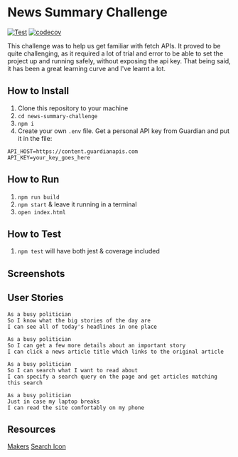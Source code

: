 # News Summary Challenge
[![Test](https://github.com/ruiined/bowling-challenge/actions/workflows/test.yml/badge.svg)](https://github.com/ruiined/news-summary-challenge/actions/workflows/testing.yml)
[![codecov](https://codecov.io/gh/ruiined/news-summary-challenge/branch/main/graph/badge.svg?token=8CBJ747V7A)](https://codecov.io/gh/ruiined/news-summary-challenge)

This challenge was to help us get familiar with fetch APIs. It proved to be quite challenging, as it required a lot of trial and error to be able to set the project up and running safely, without exposing the api key. That being said, it has been a great learning curve and I've learnt a lot.

## How to Install
1. Clone this repository to your machine
2. `cd news-summary-challenge`
3. `npm i`
4. Create your own `.env` file. Get a personal API key from Guardian and put it in the file:
```
API_HOST=https://content.guardianapis.com
API_KEY=your_key_goes_here
```

## How to Run
1. `npm run build`
2. `npm start` & leave it running in a terminal
3. `open index.html`

## How to Test
1. `npm test` will have both jest & coverage included

## Screenshots

## User Stories

```
As a busy politician
So I know what the big stories of the day are
I can see all of today's headlines in one place
```

```
As a busy politician
So I can get a few more details about an important story
I can click a news article title which links to the original article
```

```
As a busy politician
So I can search what I want to read about
I can specify a search query on the page and get articles matching this search
```

```
As a busy politician
Just in case my laptop breaks
I can read the site comfortably on my phone
```


## Resources
[Makers](https://github.com/makersacademy/news-summary-challenge)
[Search Icon](https://www.flaticon.com/free-icon/loupe_1296902?related_id=751463&origin=search)